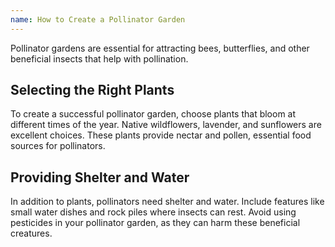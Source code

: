 ```yaml
--- 
name: How to Create a Pollinator Garden
---
```


Pollinator gardens are essential for attracting bees, butterflies, and other beneficial insects that help with pollination.  

## Selecting the Right Plants  

To create a successful pollinator garden, choose plants that bloom at different times of the year. Native wildflowers, lavender, and sunflowers are excellent choices. These plants provide nectar and pollen, essential food sources for pollinators.  

## Providing Shelter and Water  

In addition to plants, pollinators need shelter and water. Include features like small water dishes and rock piles where insects can rest. Avoid using pesticides in your pollinator garden, as they can harm these beneficial creatures.

